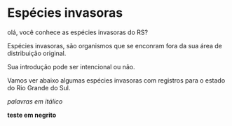 
# Espécies invasoras
olá, você conhece as espécies invasoras do RS?

Espécies invasoras, são organismos que se enconram fora da sua área de distribuição original.

Sua introdução pode ser intencional ou não.

Vamos ver abaixo algumas espécies invasoras com registros para o estado do Rio Grande do Sul.



 


*palavras em itálico*


**teste em negrito**
